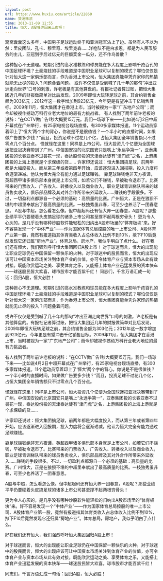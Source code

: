 ```yaml
---
layout: post
url: https://www.huxiu.com/article/22860
name: 煲汤味浓
time: 2013-11-09 12:55
title: 恒大，A股喊你回来上市啊！
---
```

窝窝囊囊这么多年，中国男子足球运动终于和亚洲冠军沾上了边。虽然有人不以为然：里皮团队、孔卡、穆里奇、埃里克森……洋枪队不是白求恩，都是为人民币服务的主儿，亚冠到手后过亿元的巨额奖金一瓜分，还不作鸟兽散？

这种担心不无道理。短期引进的高水准教练和球员能在多大程度上影响千疮百孔的中国足球环境？土豪烧钱的手段难道是中国职业足球可以复制的模式？哪怕仅仅是针对恒大这一家俱乐部而言，作为香港上市公司，恒大集团真能单凭许家印的热情就能无止尽的投入？问题叠着问题。 或许不仅仅是受到喊了几十年的那句“冲出亚洲走向世界”口号的刺激，许老板是有其他算盘的。有报社记者算过账，把恒大集团近几年的财报做简单对比后发现，2009年即恒大玩转足球之前，其合约销售金额为303亿元；2012年这一数字增加到923亿元，今年更是有望冲击千亿销售目标。2009年11月，恒大集团才在香港上市，当时被视为一家“广东地产公司”；而今却被视作撼动万科行业老大地位的最有力挑战者。 有人找到了两年前许老板的说辞：“在CCTV做广告1秒大概要15万元。我们一场球下来——比如说4月2日中超开幕式在广州举行，有25家电视台现场直播，有300多家媒体报道。11个运动员穿着印上了‘恒大’两个字的背心，你说是不是很值钱？一个半小时的直播时间，如果做广告要多少钱？”而且，投资足球不过花几个亿，占恒大集团全年销售额只不过零点几个百分点。 怪就怪在这里！同样是上市公司，恒大投资几个亿便为全国球迷把亚冠决赛带到了广州。中信国安投的北京国安只是嘴上“永远争第一”，亚泰集团投的长春亚泰不过昙花一现，泰达股份投的天津泰达徒有“津门虎”之名，上港集团投的上海上港就是个求保级的货…… 许家印还说过：恒大集团搞足球，前两年都是大幅度投入，而从第三年或者第四年开始，应该逐渐进入回报期，投入力度将会逐渐递减。他认为恒大完全有能力通过足球赚钱。 靠足球赚钱绝非天方夜谭，英超西甲诸多俱乐部本身就是上市公司，如若它们不赚钱，早被勒令退市了。比赛带来的门票收入、广告收入、转播收入以及商业收入，职业足球青训梯队带来的球员售卖收入，俱乐部品牌及其对外合作所带来外延收入……赚钱的手段很多。不过，一切盈利点都源自一个必须的基础：高质量的比赛。广州恒大，正是在狼狈不堪的中超里奉献出了最高质量的比赛。一枝独秀虽非春，可至少也养活了一团春意思。 A股与中超，怎么看怎么像。但中超起码还有恒大养一团春意，A股呢？那些业绩平平仍要硬着头皮搞足球的诸多上市公司甚至撑不起两根穷骨头！ 更为令人心灰的，是几乎没有哪种炒股软件能轻松的归纳出A股市场里的“体育板块”来。好不容易发现一个“中体产业”——作为国家体育总局控股的唯一上市公司、A股体育产业第一股，竟然有报道指其体育类收入占总体收入比例不到10%，揿下F10后竟然发现它还归属“房地产业”。体育总局，房地产，我似乎明白了点什么。 好在我们还有恒大，我们强烈呼吁恒大集团回归A股上市！ 对于球迷而言，恒大的出现能让职业足球仍在中国保留一颗快乐的火种。对于球迷中的股民而言，恒大的出现应该可让中国资本市场关注到体育产业的价值，亦可令体育产业与资本市场从此有效对接。既能欣赏运动之美、享受体育之乐，又能搭上体育产业迅猛发展的资本快车——球迷股民皆大欢喜，球市股市才能百紫千红！ 同志们，千言万语汇成一句话：回归A股，恒大必胜！

这种担心不无道理。短期引进的高水准教练和球员能在多大程度上影响千疮百孔的中国足球环境？土豪烧钱的手段难道是中国职业足球可以复制的模式？哪怕仅仅是针对恒大这一家俱乐部而言，作为香港上市公司，恒大集团真能单凭许家印的热情就能无止尽的投入？问题叠着问题。

或许不仅仅是受到喊了几十年的那句“冲出亚洲走向世界”口号的刺激，许老板是有其他算盘的。有报社记者算过账，把恒大集团近几年的财报做简单对比后发现，2009年即恒大玩转足球之前，其合约销售金额为303亿元；2012年这一数字增加到923亿元，今年更是有望冲击千亿销售目标。2009年11月，恒大集团才在香港上市，当时被视为一家“广东地产公司”；而今却被视作撼动万科行业老大地位的最有力挑战者。

有人找到了两年前许老板的说辞：“在CCTV做广告1秒大概要15万元。我们一场球下来——比如说4月2日中超开幕式在广州举行，有25家电视台现场直播，有300多家媒体报道。11个运动员穿着印上了‘恒大’两个字的背心，你说是不是很值钱？一个半小时的直播时间，如果做广告要多少钱？”而且，投资足球不过花几个亿，占恒大集团全年销售额只不过零点几个百分点。

怪就怪在这里！同样是上市公司，恒大投资几个亿便为全国球迷把亚冠决赛带到了广州。中信国安投的北京国安只是嘴上“永远争第一”，亚泰集团投的长春亚泰不过昙花一现，泰达股份投的天津泰达徒有“津门虎”之名，上港集团投的上海上港就是个求保级的货……

许家印还说过：恒大集团搞足球，前两年都是大幅度投入，而从第三年或者第四年开始，应该逐渐进入回报期，投入力度将会逐渐递减。他认为恒大完全有能力通过足球赚钱。

靠足球赚钱绝非天方夜谭，英超西甲诸多俱乐部本身就是上市公司，如若它们不赚钱，早被勒令退市了。比赛带来的门票收入、广告收入、转播收入以及商业收入，职业足球青训梯队带来的球员售卖收入，俱乐部品牌及其对外合作所带来外延收入……赚钱的手段很多。不过，一切盈利点都源自一个必须的基础：高质量的比赛。广州恒大，正是在狼狈不堪的中超里奉献出了最高质量的比赛。一枝独秀虽非春，可至少也养活了一团春意思。

A股与中超，怎么看怎么像。但中超起码还有恒大养一团春意，A股呢？那些业绩平平仍要硬着头皮搞足球的诸多上市公司甚至撑不起两根穷骨头！

更为令人心灰的，是几乎没有哪种炒股软件能轻松的归纳出A股市场里的“体育板块”来。好不容易发现一个“中体产业”——作为国家体育总局控股的唯一上市公司、A股体育产业第一股，竟然有报道指其体育类收入占总体收入比例不到10%，揿下F10后竟然发现它还归属“房地产业”。体育总局，房地产，我似乎明白了点什么。

好在我们还有恒大，我们强烈呼吁恒大集团回归A股上市！

对于球迷而言，恒大的出现能让职业足球仍在中国保留一颗快乐的火种。对于球迷中的股民而言，恒大的出现应该可让中国资本市场关注到体育产业的价值，亦可令体育产业与资本市场从此有效对接。既能欣赏运动之美、享受体育之乐，又能搭上体育产业迅猛发展的资本快车——球迷股民皆大欢喜，球市股市才能百紫千红！

同志们，千言万语汇成一句话：回归A股，恒大必胜！

